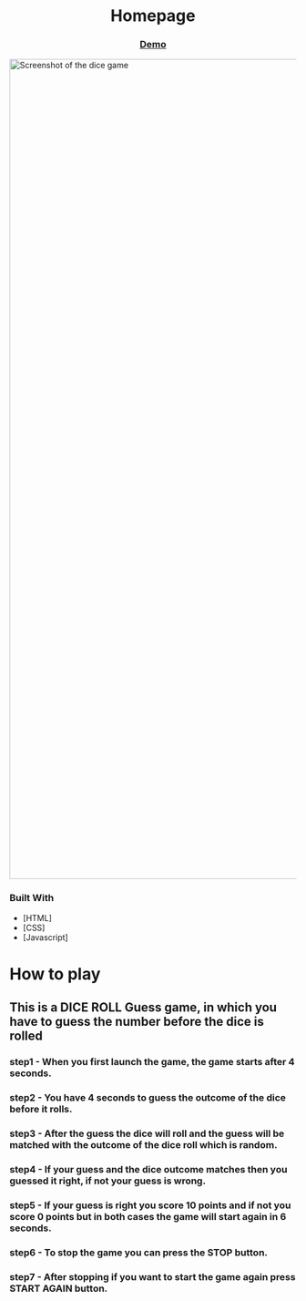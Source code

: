 <!-- values -->

<h1 align="center">Homepage</h1>

<div align="center">
  <h3>
    <a href="https://hardcore-morse-d11101.netlify.app/">
      Demo
    </a>
  </h3>
</div>

<!-- overview -->

<img width="1440" alt="Screenshot of the dice game" src="./src/images/ss.png">

<!-- Built with -->

### Built With

- [HTML]
- [CSS]
- [Javascript]

<!-- instruction -->

# How to play

## This is a DICE ROLL Guess game, in which you have to guess the number before the dice is rolled

### step1 - When you first launch the game, the game starts after 4 seconds.

### step2 - You have 4 seconds to guess the outcome of the dice before it rolls.

### step3 - After the guess the dice will roll and the guess will be matched with the outcome of the dice roll which is random.

### step4 - If your guess and the dice outcome matches then you guessed it right, if not your guess is wrong.

### step5 - If your guess is right you score 10 points and if not you score 0 points but in both cases the game will start again in 6 seconds.

### step6 - To stop the game you can press the STOP button.

### step7 - After stopping if you want to start the game again press START AGAIN button.

